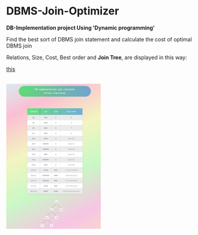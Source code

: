 # DBMS-Join-Optimizer

**DB-Implementation project Using 'Dynamic programming'**

Find the best sort of DBMS join statement and calculate the cost of optimal DBMS join

Relations, Size, Cost, Best order and **Join Tree**, are displayed in this way:

[this](https://github.com/hamedkharazmi/DBMS-Join-Optimizer/blob/master/screenshot.png)
</br> </br>
<p float="left">
  <img src="/screenshot.png" width="50%" />
</p>
